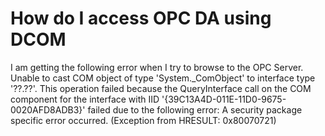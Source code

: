 
# How do I access OPC DA using DCOM

I am getting the following error when I try to browse to the OPC Server.
Unable to cast COM object of type 'System._ComObject' to interface type '??.??'. This operation failed because the QueryInterface call on the COM component for the interface with IID '{39C13A4D-011E-11D0-9675-0020AFD8ADB3}' failed due to the following error: A security package specific error occurred. (Exception from HRESULT: 0x80070721)

        